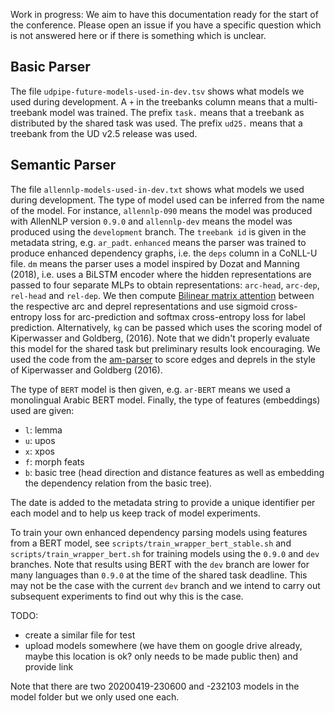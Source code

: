 Work in progress: We aim to have this documentation ready for the start of the conference. Please open an issue if you have a specific question which is not answered here or if there is something which is unclear.

## Basic Parser

The file `udpipe-future-models-used-in-dev.tsv` shows what models we used during development.
A `+` in the treebanks column means that a multi-treebank model was trained.
The prefix `task.` means that a treebank as distributed by the shared task was used.
The prefix `ud25.` means that a treebank from the UD v2.5 release was used.


## Semantic Parser

The file `allennlp-models-used-in-dev.txt` shows what models we used during development.
The type of model used can be inferred from the name of the model. For instance, `allennlp-090` means the model was produced with AllenNLP version `0.9.0` and `allennlp-dev` means the model was produced using the `development` branch.
The `treebank id` is given in the metadata string, e.g. `ar_padt`.
`enhanced` means the parser was trained to produce enhanced dependency graphs, i.e. the `deps` column in a CoNLL-U file.
`dm` means the parser uses a model inspired by Dozat and Manning (2018), i.e. uses a BiLSTM encoder where the hidden representations are passed to four separate MLPs to obtain representations: `arc-head`, `arc-dep`, `rel-head` and  `rel-dep`.
We then compute [Bilinear matrix attention](https://github.com/allenai/allennlp/blob/master/allennlp/modules/matrix_attention/bilinear_matrix_attention.py) between the respective arc and deprel representations and use sigmoid cross-entropy loss for arc-prediction and softmax cross-entropy loss for label prediction.
Alternatively, `kg` can be passed which uses the scoring model of Kiperwasser and Goldberg, (2016).
Note that we didn't properly evaluate this model for the shared task but preliminary results look encouraging.
We used the code from the [am-parser](https://github.com/coli-saar/am-parser) to score edges and deprels in the style of Kiperwasser and Goldberg (2016).

The type of `BERT` model is then given, e.g. `ar-BERT` means we used a monolingual Arabic BERT model.
Finally, the type of features (embeddings) used are given:
- `l`: lemma
- `u`: upos
- `x`: xpos
- `f`: morph feats
- `b`: basic tree (head direction and distance features as well as embedding the dependency relation from the basic tree).

The date is added to the metadata string to provide a unique identifier per each model and to help us keep track of model experiments.

To train your own enhanced dependency parsing models using features from a BERT model, see `scripts/train_wrapper_bert_stable.sh` and `scripts/train_wrapper_bert.sh` for training models using the `0.9.0` and `dev` branches. Note that results using BERT with the `dev` branch are lower for many languages than `0.9.0` at the time of the shared task deadline. This may not be the case with the current `dev` branch and we intend to carry out subsequent experiments to find out why this is the case.

TODO:
* create a similar file for test
* upload models somewhere (we have them on google drive already, maybe this location is ok? only needs to be made public then) and provide link

Note that there are two 20200419-230600 and -232103 models in the model folder but
we only used one each.
